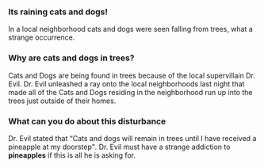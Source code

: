 <!DOCTYPE html>
<html>
 <head>
  <title></title>
 </head>
  <body>
   <h3>Its raining cats and dogs!</h1>
   <p>In a local neighborhood cats and dogs were seen falling from trees, what a strange occurrence.</p>
   <h3>Why are cats and dogs in trees?</h2>
   <p>Cats and Dogs are being found in trees because of the local supervillain Dr. Evil. Dr. Evil unleashed a ray onto the local neighborhoods last night that made all of the Cats and Dogs residing in the neighborhood run up into the trees just outside of their homes.</p>			<h3>What can you do about this disturbance</h2>
   <p>Dr. Evil stated that <q>Cats and dogs will remain in trees until I have received a pineapple at my doorstep</q>. Dr. Evil must have a strange addiction to <strong>pineapples</strong> if this is all he is asking for. 
  </body>
</html>

